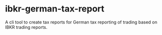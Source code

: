 # ibkr-german-tax-report
A cli tool to create tax reports for German tax reporting of trading based on IBKR trading reports.
